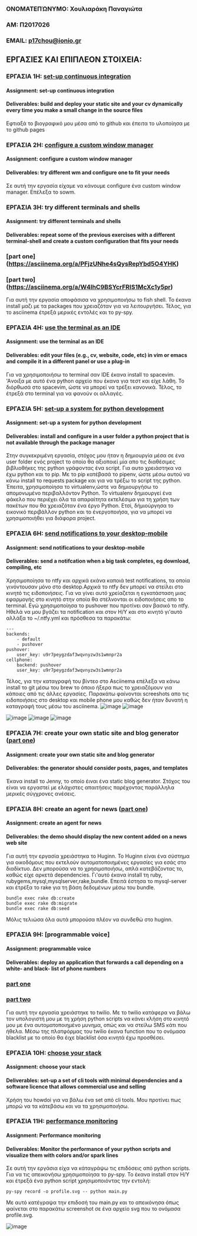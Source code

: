 ### ΟΝΟΜΑΤΕΠΏΝΥΜΟ: Χουλιαράκη Παναγιώτα 
### ΑΜ: Π2017026
### ΕΜΑΙL: p17chou@ionio.gr

## ΕΡΓΑΣΙΕΣ ΚΑΙ ΕΠΙΠΛΕΟΝ ΣΤΟΙΧΕΙΑ:

### ΕΡΓΑΣΙΑ 1Η: [set-up continuous integration](https://giottachou.github.io/resume-cv/)
#### Assignment: set-up continuous integration
#### Deliverables: build and deploy your static site and your cv dynamically every time you make a small change in the source files

Eφτιαξά το βιογραφικό μου μέσα από το github και έπειτα το υλοποίησα με το github pages

### ΕΡΓΑΣΙΑ 2Η: [configure a custom window manager](https://asciinema.org/a/Rde5lMIEsPptM14bcbGRpFAM6) 
#### Assignment: configure a custom window manager
#### Deliverables: try different wm and configure one to fit your needs

Σε αυτή την εργασία είχαμε να κάνουμε configure ένα custom window manager. Επέλεξα το sowm.  

### ΕΡΓΑΣΙΑ 3Η: try different terminals and shells 
#### Assignment: try different terminals and shells
#### Deliverables: repeat some of the previous exercises with a different terminal-shell and create a custom configuration that fits your needs
### [part one] (https://asciinema.org/a/PFjzUNhe4sQysRepYbd5O4YHK) 
### [part two] (https://asciinema.org/a/W4IhC9BSYcrFRIS1McXc1y5pr)

Για αυτή την εργασία αποφάσισα να χρησιμοποιήσω το fish shell. Το έκανα install μαζι με τα packages που χρειαζόταν για να λειτουργήσει.
Τέλος, για το asciinema έτρεξά μερικές εντολές και το py-spy.

### ΕΡΓΑΣΙΑ 4Η: [use the terminal as an IDE](https://asciinema.org/a/ibe3ymRrxEs7qFNx4rj23GTbb)
#### Assignment: use the terminal as an IDE
#### Deliverables: edit your files (e.g., cv, website, code, etc) in vim or emacs and compile it in a different panel or use a plug-in

Για να χρησιμοποιήσω το terminal σαν IDE έκανα install το spacevim. 'Aνοιξα με αυτό ένα python αρχείο που έκανα για τεστ και είχε λάθη. Το διόρθωσά στο spacevim, ώστε να μπορεί να τρέξει κανονικά. Τέλος, το έτρεξά στο terminal για να φανούν οι αλλαγές.

### ΕΡΓΑΣΙΑ 5Η: [set-up a system for python development](https://asciinema.org/a/TNfyMaOxs6BIWOgGIC61XJS5C)
#### Assignment: set-up a system for python development
#### Deliverables: install and configure in a user folder a python project that is not available through the package manager

Στην συγκεκριμένη εργασία, στόχος μου ήταν η δημιουργία μέσα σε ένα user folder ενός project το οποίο θα αξιοποιεί μία απο τις διαθέσιμες βιβλιοθήκες της python γράφοντας ένα script. Για αυτο χρειάστηκα να έχω python και το pip. Με το pip κατέβασά το pipenv, ώστε μέσω αυτού να κάνω install το requests package και για να τρέξω το script της python. Έπειτα, χρησιμοποίησα το virtualenv,ώστε να δημιουργήσω το απομονωμένο περιβαλλόντον Python. Το virtualenv δημιουργεί ένα φάκελο που περιέχει όλα τα απαραίτητα εκτελέσιμα για τη χρήση των πακέτων που θα χρειαζόταν ένα έργο Python. Ετσί, δήμιούργησα το εικονικό περιβάλλον python και το ένεργοποιήσα, για να μπορεί να χρησιμοποιήθει για διάφορα project.

### ΕΡΓΑΣΙΑ 6Η: [send notifications to your desktop-mobile](https://asciinema.org/a/sVgGLPoH47cnPCgCjNFMjGemj)
#### Assignment: send notifications to your desktop-mobile
#### Deliverables: send a notifcation when a big task completes, eg download, compiling, etc

Xρησιμοποίησα το ntfy και αρχικά εκάνα καποιά test notifications, τα οποία γινόντουσαν μόνο στο desktop.Αρχικά τo ntfy δεν μπορεί να στείλει στο κινητό τις ειδοποιήσεις. Για να γίνει αυτό χρείαζεται η εγκατάσταση μιας εφαρμογής στο κινητό στην οποία θα στέλνονται οι ειδοποιήσεις απο το terminal. Εγώ χρησιμοποίησα το pushover που προτίνει σαν βασικό το ntfy. Ηθελά να μου βγάζει τα notification και στον Η/Υ και στο κινητό γι'αυτό αλλάξα το ~/.ntfy.yml και πρόσθεσα τα παρακάτω:

```
---
backends:
    - default
    - pushover
pushover:
    user_key: u9r7peygzdaf3wqvnyzw3s1wmnpr2a
cellphone:
    backend: pushover
    user_key: u9r7peygzdaf3wqvnyzw3s1wmnpr2a

```
Τέλος, για την καταγραφή του βίντεο στο Asciinema επέλεξα να κάνω install το git μέσω του brew το όποιο ήξερα πως το χρειαζόμουν για κάποιες από τις άλλες εργασίες. Παρακάτω φαίνονται screeshots απο τις ειδοποιήσεις στο desktop και mobile phone μου καθώς δεν ήταν δυνατή η καταγραφή τους μέσω του asciinema.
![image](sleep10.png)  ![image](brew_install_git.png)

![image](pushovertest.jpg)  ![image](installgitphone.jpg)  ![image](ntfyhistory.jpg)


### ΕΡΓΑΣΙΑ 7Η: create your own static site and blog generator ([part one](https://asciinema.org/a/hvlXDChOgxOS9Etx6RYAanPw8))
#### Assignment: create your own static site and blog generator
#### Deliverables: the generator should consider posts, pages, and templates

Έκανα install το Jenny, το οποίο έιναι ένα static blog generator. Στόχος του είναι να εργαστεί με ελάχιστες απαιτήσεις παρέχοντας παράλληλα μερικές σύγχρονες ανέσεις. 

### ΕΡΓΑΣΙΑ 8Η: create an agent for news ([part one](https://asciinema.org/a/JNXI9FCIzb6fZFb10Go3YNPwD))
#### Assignment: create an agent for news
#### Deliverables: the demo should display the new content added on a news web site

Για αυτή την εργασία χρειάστηκα το Huginn. Το Huginn είναι ένα σύστημα για οικοδόμους που εκτελούν αυτοματοποιημένες εργασίες για εσάς στο διαδίκτυο. Δεν μπορούσα να το χρησιμοποιήσω, απλά κατεβάζοντας το, καθώς είχε αρκετά dependencies. Γι'αυτό έκανα install τη ruby, rubygems,mysql,mysqlserver,rake,bundle. Επειτά έστησα το mysql-server και έτρέξα το rake για τη βάση δεδομένων μέσω του bundle.

```
bundle exec rake db:create
bundle exec rake db:migrate
bundle exec rake db:seed
```

Mόλις τελιώσα όλα αυτά μπορούσα πλέον να συνδεθώ στο huginn.

### ΕΡΓΑΣΙΑ 9Η: [programmable voice]
#### Assignment: programmable voice
#### Deliverables: deploy an application that forwards a call depending on a white- and black- list of phone numbers
### [part one](https://asciinema.org/a/BRF9uuL5oiSZs7tQLKwCP3Vx2)
### [part two](https://asciinema.org/a/5qJEwEkpyxuMIissJoNTds6Z3)

Για αυτή την εργασία χρειάστηκε το twilio. Με το twilio κατάφερα να βάλω τον υπολογιστή μου με τη χρήση python scripts να κάνει κλήση στο κινητό μου με ένα αυτοματοποιημένο μυνημα, οπώς και να στείλω SMS κάτι που ήθελα. Μέσω της πλατφόρμας του twilio έκανα function που το ονόμασα blacklist με το οποίο θα έιχε blacklist όσα κινητά έχω προσθέσει.

### ΕΡΓΑΣΙΑ 10Η: [choose your stack](https://asciinema.org/a/odnSkFjN10BeDLqrFfOpw1Us5)
#### Assignment: choose your stack
#### Deliverables: set-up a set of cli tools with minimal dependencies and a software licence that allows commercial use and selling

Χρήση του howdoi για να βάλω ένα set από cli tools. Μου προτίνει πως μπορώ να τα κάτεβάσω και να τα χρησιμοποιήσω.

### ΕΡΓΑΣΙΑ 11Η: [performance monitoring](https://asciinema.org/a/oCQAXIPzVcCtvYq1fQIhNJoIR)
#### Assignment: Performance monitoring
#### Deliverables: Monitor the performance of your python scripts and visualize them with colors and/or spark lines

Σε αυτή την εργάσια είχα να κάταγράψω τις επιδόσεις από python scripts. Για να τις απεικονήσω χρησιμοποίησα το py-spy. To έκανα install στον Η/Υ και έτρεξά ένα python script χρησιμοποιόντας την εντολή: 

```
py-spy record -o profile.svg -- python main.py
```
Με αυτό κατέγραψα την επιδοσή του main.py και το απεικόνησα όπως φαίνεται στο παρακάτω screenshot σε ένα αρχείο svg που το ονόμασα profile.svg.

![image](profile.svg)
